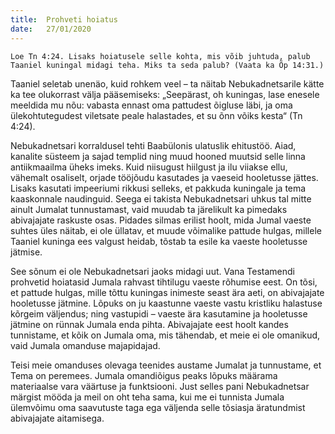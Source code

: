 ```yaml
---
title:  Prohveti hoiatus
date:   27/01/2020
---
```



`Loe Tn 4:24. Lisaks hoiatusele selle kohta, mis võib juhtuda, palub Taaniel kuningal midagi teha. Miks ta seda palub? (Vaata ka Õp 14:31.)`

Taaniel seletab unenäo, kuid rohkem veel – ta näitab Nebukadnetsarile kätte ka tee olukorrast välja pääsemiseks: „Seepärast, oh kuningas, lase enesele meeldida mu nõu: vabasta ennast oma pattudest õigluse läbi, ja oma ülekohtutegudest viletsate peale halastades, et su õnn võiks kesta“ (Tn 4:24).

Nebukadnetsari korraldusel tehti Baabülonis ulatuslik ehitustöö. Aiad, kanalite süsteem ja sajad templid ning muud hooned muutsid selle linna antiikmaailma üheks imeks. Kuid niisugust hiilgust ja ilu viiakse ellu, vähemalt osaliselt, orjade tööjõudu kasutades ja vaeseid hooletusse jättes. Lisaks kasutati impeeriumi rikkusi selleks, et pakkuda kuningale ja tema kaaskonnale naudinguid. Seega ei takista Nebukadnetsari uhkus tal mitte ainult Jumalat tunnustamast, vaid muudab ta järelikult ka pimedaks abivajajate raskuste osas. Pidades silmas erilist hoolt, mida Jumal vaeste suhtes üles näitab, ei ole üllatav, et muude võimalike pattude hulgas, millele Taaniel kuninga ees valgust heidab, tõstab ta esile ka vaeste hooletusse jätmise.

See sõnum ei ole Nebukadnetsari jaoks midagi uut. Vana Testamendi prohvetid hoiatasid Jumala rahvast tihtilugu vaeste rõhumise eest. On tõsi, et pattude hulgas, mille tõttu kuningas inimeste seast ära aeti, on abivajajate hooletusse jätmine. Lõpuks on ju kaastunne vaeste vastu kristliku halastuse kõrgeim väljendus; ning vastupidi – vaeste ära kasutamine ja hooletusse jätmine on rünnak Jumala enda pihta. Abivajajate eest hoolt kandes tunnistame, et kõik on Jumala oma, mis tähendab, et meie ei ole omanikud, vaid Jumala omanduse majapidajad.

Teisi meie omanduses olevaga teenides austame Jumalat ja tunnustame, et Tema on peremees. Jumala omandiõigus peaks lõpuks määrama materiaalse vara väärtuse ja funktsiooni. Just selles pani Nebukadnetsar märgist mööda ja meil on oht teha sama, kui me ei tunnista Jumala ülemvõimu oma saavutuste taga ega väljenda selle tõsiasja äratundmist abivajajate aitamisega.
